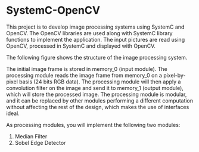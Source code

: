 # SystemC-OpenCV
This project is to develop image processing systems using SystemC and OpenCV. The OpenCV libraries are used along with SystemC library functions to implement the application. The input pictures are read using OpenCV, processed in SystemC and displayed with OpenCV. 

The following figure shows the structure of the image processing system.

The initial image frame is stored in memory_0 (input module). The processing module reads the image frame from memory_0 on a pixel-by-pixel basis (24 bits RGB data). The processing module will then apply a convolution filter on the image and send it to memory_1 (output module), which
will store the processed image. The processing module is modular, and it can be replaced by other modules performing a different computation without affecting the rest of the design, which makes
the use of interfaces ideal.

As processing modules, you will implement the following two modules:
1. Median Filter
2. Sobel Edge Detector
